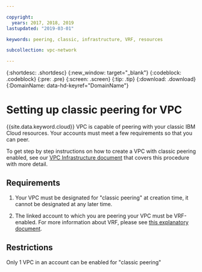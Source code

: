 ```yaml
---

copyright:
  years: 2017, 2018, 2019
lastupdated: "2019-03-01"

keywords: peering, classic, infrastructure, VRF, resources

subcollection: vpc-network

---
```


{:shortdesc: .shortdesc}
{:new_window: target="_blank"}
{:codeblock: .codeblock}
{:pre: .pre}
{:screen: .screen}
{:tip: .tip}
{:download: .download}
{:DomainName: data-hd-keyref="DomainName"}

# Setting up classic peering for VPC

{{site.data.keyword.cloud}} VPC is capable of peering with your classic IBM Cloud resources. Your accounts must meet a few requirements so that you can peer.

To get step by step instructions on how to create a VPC with classic peering enabled, see our [VPC Infrastructure document](/docs/infrastructure/vpc?topic=vpc-setting-up-access-to-your-classic-infrastructure-from-vpc#setting-up-access-to-your-classic-infrastructure-from-vpc) that covers this procedure with more detail.

## Requirements

1. Your VPC must be designated for "classic peering" at creation time, it cannot be designated at any later time.

2. The linked account to which you are peering your VPC must be VRF-enabled. For more information about VRF, please see [this explanatory document](/docs/infrastructure/direct-link?topic=direct-link-overview-of-virtual-routing-and-forwarding-vrf-on-ibm-cloud#overview-of-virtual-routing-and-forwarding-vrf-on-ibm-cloud).

## Restrictions

Only 1 VPC in an account can be enabled for "classic peering"
